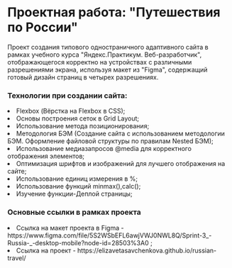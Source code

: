 <h1>Проектная работа: "Путешествия по России"</h1>

<p>Проект создания типового одностраничного адаптивного сайта в рамках учебного курса "Яндекс.Практикум. Веб-разработчик", отображающегося корректно на устройствах с различными разрешениями экрана, используя макет из "Figma", содержащий готовый дизайн страниц в четырех разрешениях.

<h3>Технологии при создании сайта:</h3>
<li>Flexbox (Вёрстка на Flexbox в CSS);</li>
<li>Основы построения сеток в Grid Layout;</li>
<li>Использование метода позиционирования;</li>
<li>Методология БЭМ (Создание сайта с использованием методологии БЭМ. Оформление файловой структуры по правилам Nested БЭМ);</li>
<li>Использование медиазапросов @media для корректного отображения элементов;</li>
<li>Оптимизация шрифтов и изображений для лучшего отображения на сайте;</li>
<li>Использование единиц измерения в %;</li>
<li>Использование функций minmax(),calc();</li>
<li>Изучение функции-Деплой страницы;</li>
</ul>

<h3>Основные ссылки в рамках проекта</h3>
<li>Ссылка на макет проекта в Figma - https://www.figma.com/file/5S2WSbEFL6awjVWJ0NWL8Q/Sprint-3_-Russia-_-desktop-mobile?node-id=28503%3A0 ; </li>
<li>Ссылка на проект - https://elizavetasavchenkova.github.io/russian-travel/ </li>
